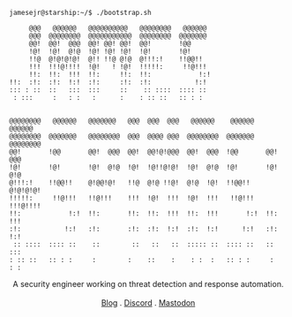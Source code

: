 ```console
jamesejr@starship:~/$ ./bootstrap.sh
```
```
     @@@   @@@@@@   @@@@@@@@@@   @@@@@@@@   @@@@@@   
     @@@  @@@@@@@@  @@@@@@@@@@@  @@@@@@@@  @@@@@@@   
     @@!  @@!  @@@  @@! @@! @@!  @@!       !@@       
     !@!  !@!  @!@  !@! !@! !@!  !@!       !@!       
     !!@  @!@!@!@!  @!! !!@ @!@  @!!!:!    !!@@!!    
     !!!  !!!@!!!!  !@!   ! !@!  !!!!!:     !!@!!!   
     !!:  !!:  !!!  !!:     !!:  !!:            !:!  
!!:  :!:  :!:  !:!  :!:     :!:  :!:           !:!   
::: : ::  ::   :::  :::     ::    :: ::::  :::: ::   
 : :::     :   : :   :      :    : :: ::   :: : :    
                                                     
                                                                           
@@@@@@@@   @@@@@@   @@@@@@@   @@@  @@@  @@@   @@@@@@    @@@@@@    @@@@@@   
@@@@@@@@  @@@@@@@   @@@@@@@@  @@@  @@@@ @@@  @@@@@@@@  @@@@@@@   @@@@@@@@  
@@!       !@@       @@!  @@@  @@!  @@!@!@@@  @@!  @@@  !@@       @@!  @@@  
!@!       !@!       !@!  @!@  !@!  !@!!@!@!  !@!  @!@  !@!       !@!  @!@  
@!!!:!    !!@@!!    @!@@!@!   !!@  @!@ !!@!  @!@  !@!  !!@@!!    @!@!@!@!  
!!!!!:     !!@!!!   !!@!!!    !!!  !@!  !!!  !@!  !!!   !!@!!!   !!!@!!!!  
!!:            !:!  !!:       !!:  !!:  !!!  !!:  !!!       !:!  !!:  !!!  
:!:           !:!   :!:       :!:  :!:  !:!  :!:  !:!      !:!   :!:  !:!  
 :: ::::  :::: ::    ::        ::   ::   ::  ::::: ::  :::: ::   ::   :::  
: :: ::   :: : :     :        :    ::    :    : :  :   :: : :     :   : :  
```

<p align="center">
A security engineer working on threat detection and response automation.<br>
<br>
<a href="https://jamesejr.com">Blog</a>
 . <a href="https://discordapp.com/users/462067475954139146">Discord</a>
 . <a href="https://infosec.exchange/@jamesejr">Mastodon</a>
<br>
<br>
<br>
<br>
</p>
